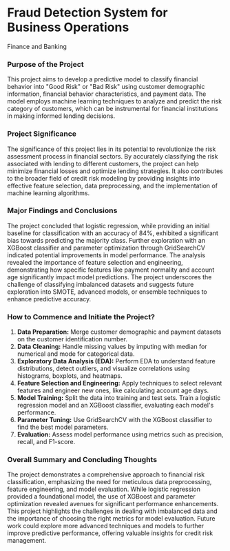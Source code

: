 # Fraud Detection System for Business Operations
 Finance and Banking
 
### Purpose of the Project
This project aims to develop a predictive model to classify financial behavior into "Good Risk" or "Bad Risk" using customer demographic information, financial behavior characteristics, and payment data. The model employs machine learning techniques to analyze and predict the risk category of customers, which can be instrumental for financial institutions in making informed lending decisions.

### Project Significance
The significance of this project lies in its potential to revolutionize the risk assessment process in financial sectors. By accurately classifying the risk associated with lending to different customers, the project can help minimize financial losses and optimize lending strategies. It also contributes to the broader field of credit risk modeling by providing insights into effective feature selection, data preprocessing, and the implementation of machine learning algorithms.

### Major Findings and Conclusions
The project concluded that logistic regression, while providing an initial baseline for classification with an accuracy of 84%, exhibited a significant bias towards predicting the majority class. Further exploration with an XGBoost classifier and parameter optimization through GridSearchCV indicated potential improvements in model performance. The analysis revealed the importance of feature selection and engineering, demonstrating how specific features like payment normality and account age significantly impact model predictions. The project underscores the challenge of classifying imbalanced datasets and suggests future exploration into SMOTE, advanced models, or ensemble techniques to enhance predictive accuracy.

### How to Commence and Initiate the Project?
1. **Data Preparation:** Merge customer demographic and payment datasets on the customer identification number.
2. **Data Cleaning:** Handle missing values by imputing with median for numerical and mode for categorical data.
3. **Exploratory Data Analysis (EDA):** Perform EDA to understand feature distributions, detect outliers, and visualize correlations using histograms, boxplots, and heatmaps.
4. **Feature Selection and Engineering:** Apply techniques to select relevant features and engineer new ones, like calculating account age days.
5. **Model Training:** Split the data into training and test sets. Train a logistic regression model and an XGBoost classifier, evaluating each model's performance.
6. **Parameter Tuning:** Use GridSearchCV with the XGBoost classifier to find the best model parameters.
7. **Evaluation:** Assess model performance using metrics such as precision, recall, and F1-score.

### Overall Summary and Concluding Thoughts
The project demonstrates a comprehensive approach to financial risk classification, emphasizing the need for meticulous data preprocessing, feature engineering, and model evaluation. While logistic regression provided a foundational model, the use of XGBoost and parameter optimization revealed avenues for significant performance enhancements. This project highlights the challenges in dealing with imbalanced data and the importance of choosing the right metrics for model evaluation. Future work could explore more advanced techniques and models to further improve predictive performance, offering valuable insights for credit risk management.
